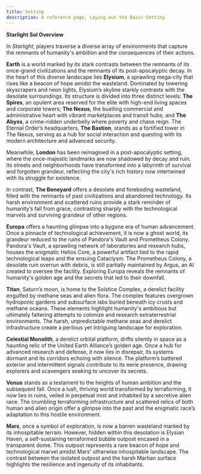 ```yaml
---
title: Setting
description: A reference page, Laying out the Basic Setting
---
```


**Starlight Sol Overview**

In *Starlight*, players traverse a diverse array of environments that capture the remnants of humanity's ambition and the consequences of their actions. 

**Earth** is a world marked by its stark contrasts between the remnants of its once-grand civilizations and the remnants of its post-apocalyptic decay. In the heart of this diverse landscape lies **Elysium**, a sprawling mega-city that rises like a beacon of hope amidst the wasteland. Dominated by towering skyscrapers and neon lights, Elysium’s skyline starkly contrasts with the desolate surroundings. Its structure is divided into three distinct levels: **The Spires**, an opulent area reserved for the elite with high-end living spaces and corporate towers; **The Nexus**, the bustling commercial and administrative heart with vibrant marketplaces and transit hubs; and **The Abyss**, a crime-ridden underbelly where poverty and chaos reign. The Eternal Order’s headquarters, **The Bastion**, stands as a fortified tower in The Nexus, serving as a hub for social interaction and questing with its modern architecture and advanced security.

Meanwhile, **London** has been reimagined in a post-apocalyptic setting, where the once-majestic landmarks are now shadowed by decay and ruin. Its streets and neighborhoods have transformed into a labyrinth of survival and forgotten grandeur, reflecting the city's rich history now intertwined with its struggle for existence.

In contrast, **The Boneyard** offers a desolate and foreboding wasteland, filled with the remnants of past civilizations and abandoned technology. Its harsh environment and scattered ruins provide a stark reminder of humanity’s fall from grace, contrasting sharply with the technological marvels and surviving grandeur of other regions.

**Europa** offers a haunting glimpse into a bygone era of human advancement. Once a pinnacle of technological achievement, it is now a ghost world, its grandeur reduced to the ruins of Pandora's Vault and Prometheus Colony. Pandora's Vault, a sprawling network of laboratories and research hubs, houses the enigmatic Helios Core, a powerful artifact tied to the rapid technological leaps and the ensuing Cataclysm. The Prometheus Colony, a desolate ruin overrun with debris, is still partially maintained by Argus, an AI created to oversee the facility. Exploring Europa reveals the remnants of humanity's golden age and the secrets that led to their downfall.

**Titan**, Saturn’s moon, is home to the Solstice Complex, a derelict facility engulfed by methane seas and alien flora. The complex features overgrown hydroponic gardens and subsurface labs buried beneath icy crusts and methane oceans. These elements highlight humanity's ambitious but ultimately faltering attempts to colonize and research extraterrestrial environments. The harsh, unpredictable methane seas and derelict infrastructure create a perilous yet intriguing landscape for exploration.

**Celestial Monolith**, a derelict orbital platform, drifts silently in space as a haunting relic of the United Earth Alliance’s golden age. Once a hub for advanced research and defense, it now lies in disrepair, its systems dormant and its corridors echoing with silence. The platform’s battered exterior and intermittent signals contribute to its eerie presence, drawing explorers and scavengers seeking to uncover its secrets.

**Venus** stands as a testament to the heights of human ambition and the subsequent fall. Once a lush, thriving world transformed by terraforming, it now lies in ruins, veiled in perpetual mist and inhabited by a secretive alien race. The crumbling terraforming infrastructure and scattered relics of both human and alien origin offer a glimpse into the past and the enigmatic race’s adaptation to this hostile environment.

**Mars**, once a symbol of exploration, is now a barren wasteland marked by its inhospitable terrain. However, hidden within this desolation is Elysian Haven, a self-sustaining terraformed bubble outpost encased in a transparent dome. This outpost represents a rare beacon of hope and technological marvel amidst Mars' otherwise inhospitable landscape. The contrast between the isolated outpost and the harsh Martian surface highlights the resilience and ingenuity of its inhabitants.